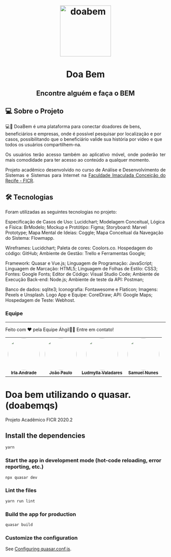 <h1 align="center">
    <img alt="doabem" title="#Doa Bem" width="160px" height="160px" src="https://github.com/Equipe-Ahgil/Projeto-doa-bem/blob/master/imagens/doabem.png?raw=true" />
</h1>

<h1 align="center">Doa Bem</h1>
<h2 align="center">Encontre alguém e faça o BEM</h2>

## 💻 Sobre o Projeto
<p align="left"> 💻🧑‍ DoaBem é uma plataforma para conectar doadores de bens, beneficiários e empresas, onde é possível pesquisar por localização e por casos, possibilitando que o beneficiário valide sua história por vídeo e que todos os usuários compartilhem-na.
</p>

<p align="justify">Os usuários terão acesso também ao aplicativo móvel, onde poderão ter mais comodidade para ter acesso ao conteúdo a qualquer momento.</p>
<p align="justify">Projeto acadêmico desenvolvido no curso de Análise e Desenvolvimento de Sistemas e Sistemas para Internet na <a href="https://ficr.catolica.edu.br/portal/">Faculdade Imaculada Conceição do Recife - FICR</a>.</p>

## 🛠 Tecnologias

Foram utilizadas as seguintes tecnologias no projeto:

Especificação de Casos de Uso: Lucidchart;
Modelagem Conceitual, Lógica e Física: BrModelo;
Mockup e Protótipo: Figma;
Storyboard: Marvel Prototype;
Mapa Mental de Ideias: Coggle;
Mapa Conceitual da Navegação do Sistema: Flowmapp.

Wireframes: Lucidchart;
Paleta de cores: Coolors.co.
Hospedagem do código: GitHub;
Ambiente de Gestão: Trello e Ferramentas Google;

Framework: Quasar e Vue.js;
Linguagem de Programação: JavaScript;
Linguagem de Marcação: HTML5;
Linguagem de Folhas de Estilo: CSS3;
Fontes: Google Fonts;
Editor de Código: Visual Studio Code;
Ambiente de Execução Back-end: Node.js;
Ambiente de teste da API: Postman;

Banco de dados: sqlite3;
Iconografia: Fontawesome e Flaticon;
Imagens: Pexels e Unsplash.
Logo App e Equipe: CorelDraw;
API: Google Maps;
Hospedagem de Teste: Webhost.


### Equipe
---
Feito com ❤️ pela Equipe Áhgil👋🏽 Entre em contato!

<table>
  <tr>
    <td align="center"><a href="https://www.linkedin.com/in/irlaandrade/"><img style="border-radius: 50%;" src="https://avatars1.githubusercontent.com/u/64447281?s=460&u=6a22a8671f8940a5b037a355288ba6f89f068435&v=4" width="100px;" alt=""/><br /><sub><b>Irla Andrade</b></sub></a><br /></td>
    <td align="center"><a href="https://www.linkedin.com/in/jpbatista44/"><img style="border-radius: 50%;" src="https://avatars0.githubusercontent.com/u/62100179?s=460&u=f970e75f6b52cead16ab6a3209ea86b6e179d6c0&v=4" width="100px;" alt=""/><br /><sub><b>João Paulo</b></sub></a><br /></td>
    <td align="center"><a href="https://www.linkedin.com/in/ludmyllavaladares/"><img style="border-radius: 50%;" src="https://avatars1.githubusercontent.com/u/64492197?s=460&u=ca2453bb0e97b9842e7fb3c96a446a075a2a0ac3&v=4" width="100px;" alt=""/><br /><sub><b>Ludmylla Valadares</b></sub></a><br /></td>
    <td align="center"><a href="https://www.linkedin.com/in/samuel-nunes-057899133/"><img style="border-radius: 50%;" src="https://avatars2.githubusercontent.com/u/62406705?s=460&u=089c546d1e856e4628fd08cb6c5d41ac6034cf1b&v=4" width="100px;" alt=""/><br /><sub><b>Samuel Nunes</b></sub></a><br /></td>
  </tr>
</table>



# Doa bem utilizando o quasar. (doabemqs)

Projeto Acadêmico FICR 2020.2

## Install the dependencies
```bash
yarn
```

### Start the app in development mode (hot-code reloading, error reporting, etc.)
```bash
npx quasar dev
```

### Lint the files
```bash
yarn run lint
```

### Build the app for production
```bash
quasar build
```

### Customize the configuration
See [Configuring quasar.conf.js](https://quasar.dev/quasar-cli/quasar-conf-js).
